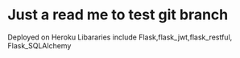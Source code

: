 # Just a read me to test git branch
Deployed on Heroku
Libararies include Flask,flask_jwt,flask_restful, Flask_SQLAlchemy
